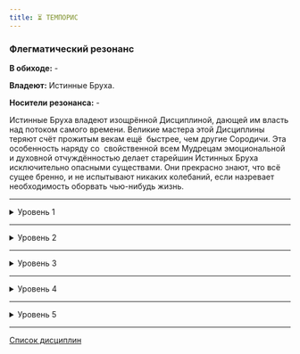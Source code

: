 ```yaml
---
title: ⏳ ТЕМПОРИС
---
```

### Флегматический резонанс

**В обиходе:** -

**Владеют:** Истинные Бруха.

**Носители резонанса:** -

Истинные Бруха владеют изощрённой Дисциплиной, дающей им власть над потоком самого времени. Великие мастера этой Дисциплины теряют счёт прожитым векам ещё  быстрее, чем другие Сородичи. Эта особенность наряду со  свойственной всем Мудрецам эмоциональной и духовной отчуждённостью делает старейшин Истинных Бруха исключительно опасными существами. Они прекрасно знают, что всё сущее бренно, и не испытывают никаких колебаний, если назревает необходимость оборвать чью-нибудь жизнь.

___

<details>
<summary>Уровень 1</summary>

### ● Песочные часы разума
Адепты Темпориса ценят терпеливость и точность. Время  — слишком капризная и  опасная материя, чтобы при обращении с ним проявлять небрежность или  легкомысленную беспечность. Поэтому нет ничего удивительного в том, что первая сила этой Дисциплины дарует её адепту абсолютное восприятие времени и  навсегда изменяет его ощущение окружающего мира.

- **Стоимость**: —
- **Дайспул**: *Смекалка* + *Бдительность*
- **Система**: Эта сила всегда активна и наделяет персонажа совершенным чувством времени. Кроме того, персонаж получает возможность ощущать мистические возмущения во времени, вызванные применением Стремительности или Темпориса, волшебством смертных магов и иными причинами. Для этого требуется лишь успешная рефлекторная проверка дайспула (в большинстве случаев достаточно 1 успеха, но Рассказчик при желании может изменять сложность в соответствии с  интенсивностью возмущения и расстоянием до его эпицентра).
- **Длительность**: Пассивно

</details>

___

<details>
<summary>Уровень 2</summary>

### ●● Ретроспектива 🍷

При помощи этой силы вампир может заключить разум своей жертвы в ловушку, пребывая в  которой, та будет снова и снова воспринимать один и тот же бесконечно повторяющийся отрезок времени до тех пор, пока чьё-нибудь постороннее вмешательство не приведёт её в себя. Эта сила действует чрезвычайно тонко и незаметно, а потому плохо подходит для применения в сражении или любой другой ситуации, изобилующей интенсивными внешними раздражителями. Однако с  помощью этой силы хитроумный вампир может, скажем, обезвредить часового — под действием зацикленного восприятия тот будет просто пялиться в пространство, давая Сородичу возможность спокойно пройти мимо или подобраться на расстояние удара. Кое-кто использует эту силу для того, чтобы ввергнуть жертву в состояние постоянного дежа-вю и, выведя её из душевного равновесия, заставить сомневаться в собственном здравомыслии.

- **Стоимость**: 1 пробуждение крови
- **Дайспул**: *Манипуляция* + *Оккультизм* против оставшаяся *Сила Воли* жертвы
- **Система**: Персонаж концентрируется на выбранной жертве в зоне прямой видимости и делает бросок дайспула, вычитая из своих успехов успехи жертвы. В случае успеха жертва впадает в лёгкий транс, вновь и вновь мысленно переживая короткий отрезок времени, предшествовавший моменту активации силы. Как вариант, вампир может вызвать в памяти жертвы иной, более ранний отрезок воспоминаний (если  персонажу он известен). Зацикленный отрезок воспоминаний должен быть спокойным и не требующими от жертвы ответной реакции. Жертва не замечает ни хода времени, ни всего того, что творится вокруг неё. Однако, транс прерывается незамедлительно, если жертва получает урон или подвергается воздействию достаточно интенсивного внешнего раздражителя (раскат грома, крик, похлопывание по плечу и т. п.). Негромкий спокойный разговор не считается достаточно интенсивным раздражителем.
- **Длительность**: 1 успех — одна минута, 2 успеха — десять минут, 3 успеха — один час, 4 успеха — шесть часов, 5 успехов — одни сутки.

</details>

___

<details>
<summary>Уровень 3</summary>

### ●●● Замедление времени 🍷

Эта сила позволяет вампиру не просто наблюдать за течением времени, но и замедлять его ход. Едва заметный жест — и выбранный Сородичем объект замедляется и практически замирает. Под действием этой силы пуля едва способна оставить на коже синяк, а противники движутся настолько медленно, что практически застывают на месте, в то время как окружающее сливается для них в едва различимую трескотню и мельтешение.

- **Стоимость**: 1 пробуждение крови
- **Дайспул**: *Интеллект* + *Оккультизм*
- **Система**: Персонаж совершает бросок дайспула. Сложность этой проверки зависит от размеров и природы выбранной цели: так, для брошенного кирпича сложность будет равна 1, для выпущенной пули — 2, а для разъярённого гуля — 3. Эта сила не работает на объекты размером больше человека. Целью может стать группа небольших близко расположенных объектов одной природы, но в этом случае сложность проверки активации силы возрастёт на 1. Замедление времени можно активировать рефлекторным действием в ответ на вражескую атаку, но во всех остальных случаях для её активации нужно обычное действие. В случае зверского провала вампир сам становится жертвой, каждая полученная им «1» при этом считается успехом. Скорость объекта снижается в зависимости от числа успехов, превысивших сложность проверки активации: 1 успех — до 1/2 скорости, 3 успеха — до 1/3 скорости, 5 успехов — до 1/4 скорости и т. д. Рассказчик решает, как эффект влияет на ситуацию. Так, в случае со снарядами множитель скорости действует и при подсчёте успехов, полученных в результате проверки попадания, и снижает урон (деля, округляйте в меньшую сторону). То же самое касается результатов проверок ловкости, смекалки и силы жертвы. Обладатели *⚡ Стремительности* могут ослабить или нейтрализовать эффект *Замедления времени* на один ход — каждое 1 пробуждение крови уменьшает знаменатель скорости на единицу (1/3 до 1/2 и т. д.).
- **Длительность**: количество ходов, равное половине полученных в результате активации силы успехов (округляйте в большую сторону).

</details>

___

<details>
<summary>Уровень 4</summary>

### ●●●● Терпение Норн 🍷🍷

На  этом уровне Дисциплины вампир получает возможность погружать в стазис неодушевлённые предметы, заключая их в незримую скорлупу, полностью непроницаемую для потока времени. У этой силы, как и у силы *«Замедление времени»*, есть и боевое, и небоевое применение. Воины Истинных Бруха способны не просто замедлять летящие пули, а полностью останавливать их прямо в воздухе, и  даже невредимыми выходить из рушащихся зданий. Чаще же всего разновидности этой силы используют для сохранения драгоценных свитков и артефактов от  воздействия времени. Однако разрушить хрупкое вневременное равновесие стазиса способно любое физическое воздействие ощутимее падения дождевой капли.

- **Стоимость**: 2 пробуждение крови
- **Дайспул**: *Интеллект* + *Оккультизм*
- **Система**: Персонаж делает бросок дайспула. Если цель быстро движется, Рассказчик может потребовать проверку *Смекалки* + *Бдительности* перед активацией силы. Если предмет движется быстрее, чем способен различить невооружённый глаз смертного (например, летящая пуля), то погрузить его в стазис под силу лишь обладателю сверхъестественного восприятия вроде силы *👁‍🗨 ● Обострение чувств* или её аналога. Находясь в стазисе, предмет сохраняет всю кинетическую энергию, которой он обладал до активации силы, а все происходящие в нём химические и алхимические процессы (в том числе горение) замирают, но не  прекращаются. Если предмета, находящегося в стазисе, касается любой другой предмет или жидкость, которые не касались его в момент активации силы, предмет немедленно выходит из стазиса, протекающие внутри него процессы возобновляются, а сам предмет продолжает двигаться с той  же скоростью и в том же направлении, что и до активации силы. Например, лежащий на столе свиток просто не будет ветшать от времени и сырости, а вот выпущенная пуля продолжит свой смертоносный полёт, как только стазис будет нарушен или сила перестанет действовать.
- **Длительность**: 1 успех — один ход, 2 успеха — одна минута, 3 успеха — десять минут, 4 успеха — один час, 5 успехов — один день, 6+ успехов — одна неделя за  каждый успех после пятого.

</details>

___

<details>
<summary>Уровень 5</summary>

### ●●●●● Дар Клото 🍷🍷🍷

При помощи этой силы вампир может мгновенно ускорить себя относительно потока времени. В этот момент он способен двигаться почти так же быстро, как адепт *⚡ Стремительности*. Вампир может не только двигаться и разить врагов быстрее молнии, но и думать, планировать и даже применять силы других Дисциплин — в том числе тех, что требуют полной концентрации. Конечно, за всё приходится платить, и  сопротивление потока времени может оказаться губительным даже для нетленного тела Сородича.

- **Стоимость**: 3 пробуждение крови
- **Дайспул**: *Интеллекта* + *Оккультизма*
- **Система**: Персонаж совершает бросок дайспула. Каждый успех означает, что  персонаж сможет каждый ход предпринимать одно полноценное дополнительное действие. При желании в качестве этих действий персонаж может активировать силы Дисциплин, причём даже те, что в иных условиях нельзя активировать чаще, чем один раз за ход (как, например, силы *🔗 Доминирования* или *🎓 Тауматургии*). Однако, активируя силу любой Дисциплины при помощи *Дара Клото*, персонаж каждый раз получает одно летальное повреждение. Из этого правила существует только одно важное исключение: любая попытка использовать *⚡ Стремительность*, ещё один *Дар Клото* или любой другой способ получить дополнительные действия, когда эта сила уже активна, вызовет мгновенную и необратимую Окончательную смерть персонажа — его тело под давлением потока времени рассыплется в прах, как если бы оно сгорело под лучами солнца.
- **Длительность**: число ходов, равное половине показателя Темпориса персонажа (округляйте в большую сторону).
</details>

___

[Список дисциплин](index.md)
